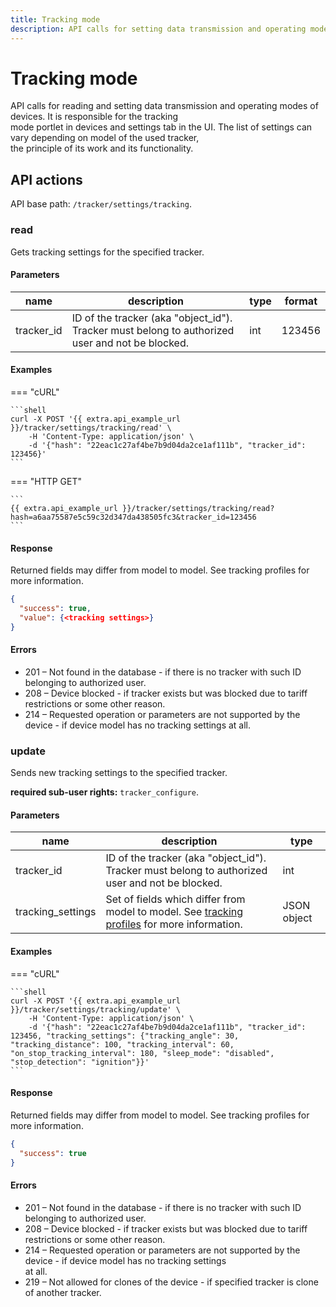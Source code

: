 ```yaml
---
title: Tracking mode
description: API calls for setting data transmission and operating modes of devices.
---
```


# Tracking mode

API calls for reading and setting data transmission and operating modes of devices. It is responsible for the tracking\
mode portlet in devices and settings tab in the UI. The list of settings can vary depending on model of the used tracker,\
the principle of its work and its functionality.

## API actions

API base path: `/tracker/settings/tracking`.

### read

Gets tracking settings for the specified tracker.

#### Parameters

| name        | description                                                                                      | type | format |
| ----------- | ------------------------------------------------------------------------------------------------ | ---- | ------ |
| tracker\_id | ID of the tracker (aka "object\_id"). Tracker must belong to authorized user and not be blocked. | int  | 123456 |

#### Examples

\=== "cURL"

````
```shell
curl -X POST '{{ extra.api_example_url }}/tracker/settings/tracking/read' \
    -H 'Content-Type: application/json' \
    -d '{"hash": "22eac1c27af4be7b9d04da2ce1af111b", "tracker_id": 123456}'
```
````

\=== "HTTP GET"

````
```
{{ extra.api_example_url }}/tracker/settings/tracking/read?hash=a6aa75587e5c59c32d347da438505fc3&tracker_id=123456
```
````

#### Response

Returned fields may differ from model to model. See tracking profiles for more information.

```json
{
  "success": true,
  "value": {<tracking settings>}
}
```

#### Errors

* 201 – Not found in the database - if there is no tracker with such ID belonging to authorized user.
* 208 – Device blocked - if tracker exists but was blocked due to tariff restrictions or some other reason.
* 214 – Requested operation or parameters are not supported by the device - if device model has no tracking settings at all.

### update

Sends new tracking settings to the specified tracker.

**required sub-user rights:** `tracker_configure`.

#### Parameters

| name               | description                                                                                                                                                                      | type        |
| ------------------ | -------------------------------------------------------------------------------------------------------------------------------------------------------------------------------- | ----------- |
| tracker\_id        | ID of the tracker (aka "object\_id"). Tracker must belong to authorized user and not be blocked.                                                                                 | int         |
| tracking\_settings | Set of fields which differ from model to model. See [tracking profiles](../../../../../introduction/resources/tracking/tracker/settings/broken-reference/) for more information. | JSON object |

#### Examples

\=== "cURL"

````
```shell
curl -X POST '{{ extra.api_example_url }}/tracker/settings/tracking/update' \
    -H 'Content-Type: application/json' \
    -d '{"hash": "22eac1c27af4be7b9d04da2ce1af111b", "tracker_id": 123456, "tracking_settings": {"tracking_angle": 30, "tracking_distance": 100, "tracking_interval": 60, "on_stop_tracking_interval": 180, "sleep_mode": "disabled", "stop_detection": "ignition"}}'
```
````

#### Response

Returned fields may differ from model to model. See tracking profiles for more information.

```json
{
  "success": true
}
```

#### Errors

* 201 – Not found in the database - if there is no tracker with such ID belonging to authorized user.
* 208 – Device blocked - if tracker exists but was blocked due to tariff restrictions or some other reason.
* 214 – Requested operation or parameters are not supported by the device - if device model has no tracking settings\
  at all.
* 219 – Not allowed for clones of the device - if specified tracker is clone of another tracker.
